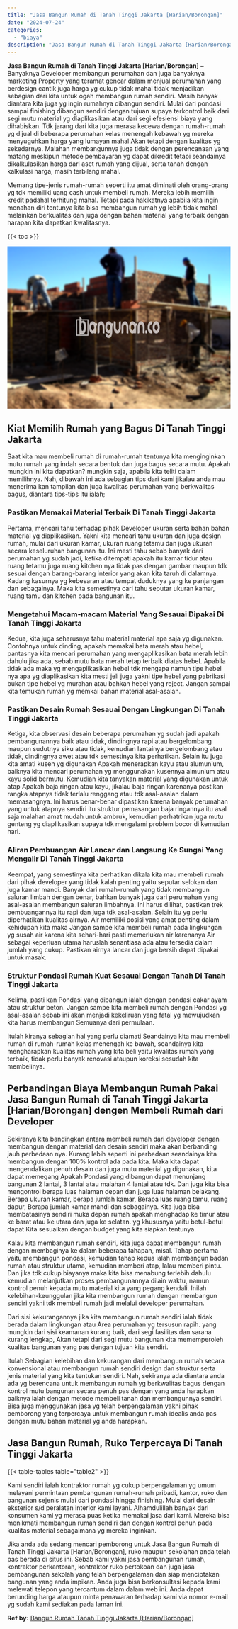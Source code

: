 ```yaml
---
title: "Jasa Bangun Rumah di Tanah Tinggi Jakarta [Harian/Borongan]"
date: "2024-07-24"
categories: 
  - "biaya"
description: "Jasa Bangun Rumah di Tanah Tinggi Jakarta [Harian/Borongan]. Jika anda ada sedang mencari pemborong untuk Jasa Bangun Rumah di Tanah Tinggi Jakarta [Harian/..."
---
```


**Jasa Bangun Rumah di Tanah Tinggi Jakarta \[Harian/Borongan\]** – Banyaknya Developer membangun perumahan dan juga banyaknya marketing Property yang teramat gencar dalam menjual perumahan yang berdesign cantik juga harga yg cukup tidak mahal tidak menjadikan sebagian dari kita untuk ogah membangun rumah sendiri. Masih banyak diantara kita juga yg ingin rumahnya dibangun sendiri. Mulai dari pondasi sampai finishing dibangun sendiri dengan tujuan supaya terkontrol baik dari segi mutu material yg diaplikasikan atau dari segi efesiensi biaya yang dihabiskan. Tdk jarang dari kita juga merasa kecewa dengan rumah-rumah yg dijual di beberapa perumahan kelas menengah kebawah yg mereka menyuguhkan harga yang lumayan mahal Akan tetapi dengan kualitas yg sekedarnya. Malahan membangunnya juga tidak dengan perencanaan yang matang meskipun metode pembayaran yg dapat dikredit tetapi seandainya dikalkulasikan harga dari aset rumah yang dijual, serta tanah dengan kalkulasi harga, masih terbilang mahal.

Memang tipe-jenis rumah-rumah seperti itu amat diminati oleh orang-orang yg tdk memiliki uang cash untuk membeli rumah. Mereka lebih memilih kredit padahal terhitung mahal. Tetapi pada hakikatnya apabila kita ingin menahan diri tentunya kita bisa membangun rumah yg lebih tidak mahal melainkan berkualitas dan juga dengan bahan material yang terbaik dengan harapan kita dapatkan kwalitasnya.

{{< toc >}}

![Jasa Bangun Rumah di Tanah Tinggi Jakarta [Harian/Borongan]](/images/borong-bangunan-20.png)

## Kiat Memilih Rumah yang Bagus Di Tanah Tinggi Jakarta

Saat kita mau membeli rumah di rumah-rumah tentunya kita menginginkan mutu rumah yang indah secara bentuk dan juga bagus secara mutu. Apakah mungkin ini kita dapatkan? mungkin saja, apabila kita teliti dalam memilihnya. Nah, dibawah ini ada sebagian tips dari kami jikalau anda mau menerima kan tampilan dan juga kwalitas perumahan yang berkwalitas bagus, diantara tips-tips Itu ialah;

### Pastikan Memakai Material Terbaik Di Tanah Tinggi Jakarta

Pertama, mencari tahu terhadap pihak Developer ukuran serta bahan bahan material yg diaplikasikan. Yakni kita mencari tahu ukuran dan juga design rumah, mulai dari ukuran kamar, ukuran ruang tetamu dan juga ukuran secara keseluruhan bangunan itu. Ini mesti tahu sebab banyak dari perumahan yg sudah jadi, ketika ditempati apakah itu kamar tidur atau ruang tetamu juga ruang kitchen nya tidak pas dengan gambar maupun tdk sesuai dengan barang-barang interior yang akan kita taruh di dalamnya. Kadang kasurnya yg kebesaran atau tempat duduknya yang ke panjangan dan sebagainya. Maka kita semestinya cari tahu seputar ukuran kamar, ruang tamu dan kitchen pada bangunan itu.

### Mengetahui Macam-macam Material Yang Sesauai Dipakai Di Tanah Tinggi Jakarta

Kedua, kita juga seharusnya tahu material material apa saja yg digunakan. Contohnya untuk dinding, apakah memakai bata merah atau hebel, pantasnya kita mencari perumahan yang mengaplikasikan bata merah lebih dahulu jika ada, sebab mutu bata merah tetap terbaik diatas hebel. Apabila tidak ada maka yg mengaplikasikan hebel tdk mengapa namun tipe hebel nya apa yg diaplikasikan kita mesti jeli juga yakni tipe hebel yang pabrikasi bukan tipe hebel yg murahan atau bahkan hebel yang reject. Jangan sampai kita temukan rumah yg memkai bahan material asal-asalan.

### Pastikan Desain Rumah Sesauai Dengan Lingkungan Di Tanah Tinggi Jakarta

Ketiga, kita observasi desain beberapa perumahan yg sudah jadi apakah pembangunannya baik atau tidak, dindingnya rapi atau bergelombang maupun sudutnya siku atau tidak, kemudian lantainya bergelombang atau tidak, dindingnya awet atau tdk semestinya kita perhatikan. Selain itu juga kita amati kusen yg digunakan Apakah menerapkan kayu atau alumunium, baiknya kita mencari perumahan yg menggunakan kusennya almunium atau kayu solid bermutu. Kemudian kita tanyakan material yang digunakan untuk atap Apakah baja ringan atau kayu, jikalau baja ringan karenanya pastikan rangka atapnya tidak terlalu renggang atau tdk asal-asalan dalam memasangnya. Ini harus benar-benar dipastikan karena banyak perumahan yang untuk atapnya sendiri itu struktur pemasangan baja ringannya itu asal saja malahan amat mudah untuk ambruk, kemudian perhatrikan juga mutu genteng yg diaplikasikan supaya tdk mengalami problem bocor di kemudian hari.

### Aliran Pembuangan Air Lancar dan Langsung Ke Sungai Yang Mengalir Di Tanah Tinggi Jakarta

Keempat, yang semestinya kita perhatikan dikala kita mau membeli rumah dari pihak developer yang tidak kalah penting yaitu seputar selokan dan juga kamar mandi. Banyak dari rumah-rumah yang tidak membangun saluran limbah dengan benar, bahkan banyak juga dari perumahan yang asal-asalan membangun saluran limbahnya. Ini harus dilihat, pastikan trek pembuangannya itu rapi dan juga tdk asal-asalan. Selain itu yg perlu diperhatikan kualitas airnya. Air memiliki posisi yang amat penting dalam kehidupan kita maka Jangan sampe kita membeli rumah pada lingkungan yg susah air karena kita sehari-hari pasti memerlukan air karenanya Air sebagai keperluan utama haruslah senantiasa ada atau tersedia dalam jumlah yang cukup. Pastikan airnya lancar dan juga bersih dapat dipakai untuk masak.

### Struktur Pondasi Rumah Kuat Sesauai Dengan Tanah Di Tanah Tinggi Jakarta

Kelima, pasti kan Pondasi yang dibangun ialah dengan pondasi cakar ayam atau struktur beton. Jangan sampe kita membeli rumah dengan Pondasi yg asal-asalan sebab ini akan menjadi kekeliruan yang fatal yg mewujudkan kita harus membangun Semuanya dari permulaan.

Itulah kiranya sebagian hal yang perlu diamati Seandainya kita mau membeli rumah di rumah-rumah kelas menengah ke bawah, seandainya kita mengharapkan kualitas rumah yang kita beli yaitu kwalitas rumah yang terbaik, tidak perlu banyak renovasi ataupun koreksi sesudah kita membelinya.

## Perbandingan Biaya Membangun Rumah Pakai Jasa Bangun Rumah di Tanah Tinggi Jakarta \[Harian/Borongan\] dengen Membeli Rumah dari Developer

Sekiranya kita bandingkan antara membeli rumah dari developer dengan membangun dengan material dan desain sendiri maka akan berbanding jauh perbedaan nya. Kurang lebih seperti ini perbedaan seandainya kita membangun dengan 100% kontrol ada pada kita. Maka kita dapat mengendalikan penuh desain dan juga mutu material yg digunakan, kita dapat memegang Apakah Pondasi yang dibangun dapat menunjang bangunan 2 lantai, 3 lantai atau malahan 4 lantai atau tdk. Dan juga kita bisa mengontrol berapa luas halaman depan dan juga luas halaman belakang. Berapa ukuran kamar, berapa jumlah kamar, Berapa luas ruang tamu, ruang dapur, Berapa jumlah kamar mandi dan sebagainya. Kita juga bisa membatasinya sendiri muka depan rumah apakah menghadap ke timur atau ke barat atau ke utara dan juga ke selatan. yg khususnya yaitu betul-betul dapat Kita sesuaikan dengan budget yang kita siapkan tentunya.

Kalau kita membangun rumah sendiri, kita juga dapat membangun rumah dengan membaginya ke dalam beberapa tahapan, misal. Tahap pertama yaitu membangun pondasi, kemudian tahap kedua ialah membangun badan rumah atau struktur utama, kemudian memberi atap, lalau memberi pintu. Dan jika tdk cukup biayanya maka kita bisa menabung terlebih dahulu kemudian melanjutkan proses pembangunannya dilain waktu, namun kontrol penuh kepada mutu material kita yang pegang kendali. Inilah kelebihan-keunggulan jika kita membangun rumah dengan membangun sendiri yakni tdk membeli rumah jadi melalui developer perumahan.

Dari sisi kekurangannya jika kita membangun rumah sendiri ialah tidak berada dalam lingkungan atau Area perumahan yg tersusun rapih. yang mungkin dari sisi keamanan kurang baik, dari segi fasilitas dan sarana kurang lengkap, Akan tetapi dari segi mutu bangunan kita mememperoleh kualitas bangunan yang pas dengan tujuan kita sendiri.

Itulah Sebagian kelebihan dan kekurangan dari membangun rumah secara konvensional atau membangun rumah sendiri design dan struktur serta jenis material yang kita tentukan sendiri. Nah, sekiranya ada diantara anda ada yg berencana untuk membangun rumah yg berkwalitas bagus dengan kontrol mutu bangunan secara penuh pas dengan yang anda harapkan baiknya ialah dengan metode membeli tanah dan membangunnya sendiri. Bisa juga menggunakan jasa yg telah berpengalaman yakni pihak pemborong yang terpercaya untuk membangun rumah idealis anda pas dengan mutu bahan material yg anda harapkan.

## Jasa Bangun Rumah, Ruko Terpercaya Di Tanah Tinggi Jakarta

{{< table-tables table="table2" >}}

Kami sendiri ialah kontraktor rumah yg cukup berpengalaman yg umum melayani permintaan pembangunan rumah-rumah pribadi, kantor, ruko dan bangunan sejenis mulai dari pondasi hingga finishing. Mulai dari desain eksterior s/d peralatan interior kami layani. Alhamdulillah banyak dari konsumen kami yg merasa puas ketika memakai jasa dari kami. Mereka bisa menikmati membangun rumah sendiri dan dengan kontrol penuh pada kualitas material sebagaimana yg mereka inginkan.

Jika anda ada sedang mencari pemborong untuk Jasa Bangun Rumah di Tanah Tinggi Jakarta \[Harian/Borongan\], ruko maupun sekolahan anda telah pas berada di situs ini. Sebab kami yakni jasa pembangunan rumah, kontraktor perkantoran, kontraktor ruko pertokoan dan juga jasa pembangunan sekolah yang telah berpengalaman dan siap menciptakan bangunan yang anda impikan. Anda juga bisa berkonsultasi kepada kami melewati telepon yang tercantum dalam dalam web ini. Anda dapat berunding harga ataupun minta penawaran terhadap kami via nomor e-mail yg sudah kami sediakan pada laman ini.

**Ref by:** [Bangun Rumah Tanah Tinggi Jakarta [Harian/Borongan]](https://id.wikipedia.org/wiki/Bangun)
